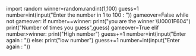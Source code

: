 import random
winner=random.randint(1,100)
guess=1
number=int(input("Enter the number in 1 to 100 : "))
gameover=False
while not gameover:
	if number==winner:
		print("you are the winner \U0001F604")
		print("Number of times you guess",guess)
		gameover=True
	elif number>winner:
		print("High number")
		guess+=1
		number=int(input("Enter again : "))
	else:
		print("low number")
		guess+=1
		number=int(input("Enter again : "))
